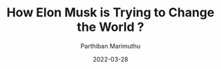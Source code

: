 ---
title: How Elon Musk is Trying to Change the World ?
date: '2022-03-28'
author: ['Parthiban Marimuthu']
tags: ['Elon Musk', 'Tesla', 'SpaceX']
draft: false
summary: Elon co-founded and leads Tesla, SpaceX, Neuralink, OpenAI and The boring company (Hyperloop). Elon leads all product design, engineering, manufacturing the electric vehicles, battery products and solar energy products.
link: https://parthibanmarimuthu.medium.com/how-elon-musk-is-trying-to-change-the-world-e09f156f3681
---